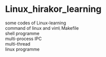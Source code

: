 # Linux_hirakor_learning
some codes of Linux-learning\
command of linux and vim\ 
Makefile\
shell programme\
multi-process IPC\
multi-thread\
linux programme

